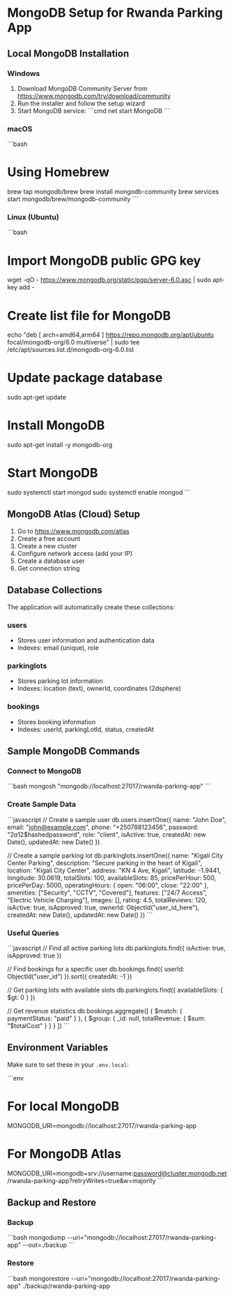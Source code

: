 # MongoDB Setup for Rwanda Parking App

## Local MongoDB Installation

### Windows
1. Download MongoDB Community Server from https://www.mongodb.com/try/download/community
2. Run the installer and follow the setup wizard
3. Start MongoDB service:
   \`\`\`cmd
   net start MongoDB
   \`\`\`

### macOS
\`\`\`bash
# Using Homebrew
brew tap mongodb/brew
brew install mongodb-community
brew services start mongodb/brew/mongodb-community
\`\`\`

### Linux (Ubuntu)
\`\`\`bash
# Import MongoDB public GPG key
wget -qO - https://www.mongodb.org/static/pgp/server-6.0.asc | sudo apt-key add -

# Create list file for MongoDB
echo "deb [ arch=amd64,arm64 ] https://repo.mongodb.org/apt/ubuntu focal/mongodb-org/6.0 multiverse" | sudo tee /etc/apt/sources.list.d/mongodb-org-6.0.list

# Update package database
sudo apt-get update

# Install MongoDB
sudo apt-get install -y mongodb-org

# Start MongoDB
sudo systemctl start mongod
sudo systemctl enable mongod
\`\`\`

## MongoDB Atlas (Cloud) Setup

1. Go to https://www.mongodb.com/atlas
2. Create a free account
3. Create a new cluster
4. Configure network access (add your IP)
5. Create a database user
6. Get connection string

## Database Collections

The application will automatically create these collections:

### users
- Stores user information and authentication data
- Indexes: email (unique), role

### parkinglots
- Stores parking lot information
- Indexes: location (text), ownerId, coordinates (2dsphere)

### bookings
- Stores booking information
- Indexes: userId, parkingLotId, status, createdAt

## Sample MongoDB Commands

### Connect to MongoDB
\`\`\`bash
mongosh "mongodb://localhost:27017/rwanda-parking-app"
\`\`\`

### Create Sample Data
\`\`\`javascript
// Create a sample user
db.users.insertOne({
  name: "John Doe",
  email: "john@example.com",
  phone: "+250788123456",
  password: "$2a$12$hashedpassword",
  role: "client",
  isActive: true,
  createdAt: new Date(),
  updatedAt: new Date()
})

// Create a sample parking lot
db.parkinglots.insertOne({
  name: "Kigali City Center Parking",
  description: "Secure parking in the heart of Kigali",
  location: "Kigali City Center",
  address: "KN 4 Ave, Kigali",
  latitude: -1.9441,
  longitude: 30.0619,
  totalSlots: 100,
  availableSlots: 85,
  pricePerHour: 500,
  pricePerDay: 5000,
  operatingHours: {
    open: "06:00",
    close: "22:00"
  },
  amenities: ["Security", "CCTV", "Covered"],
  features: ["24/7 Access", "Electric Vehicle Charging"],
  images: [],
  rating: 4.5,
  totalReviews: 120,
  isActive: true,
  isApproved: true,
  ownerId: ObjectId("user_id_here"),
  createdAt: new Date(),
  updatedAt: new Date()
})
\`\`\`

### Useful Queries
\`\`\`javascript
// Find all active parking lots
db.parkinglots.find({ isActive: true, isApproved: true })

// Find bookings for a specific user
db.bookings.find({ userId: ObjectId("user_id") }).sort({ createdAt: -1 })

// Get parking lots with available slots
db.parkinglots.find({ availableSlots: { $gt: 0 } })

// Get revenue statistics
db.bookings.aggregate([
  { $match: { paymentStatus: "paid" } },
  { $group: { _id: null, totalRevenue: { $sum: "$totalCost" } } }
])
\`\`\`

## Environment Variables

Make sure to set these in your `.env.local`:

\`\`\`env
# For local MongoDB
MONGODB_URI=mongodb://localhost:27017/rwanda-parking-app

# For MongoDB Atlas
MONGODB_URI=mongodb+srv://username:password@cluster.mongodb.net/rwanda-parking-app?retryWrites=true&w=majority
\`\`\`

## Backup and Restore

### Backup
\`\`\`bash
mongodump --uri="mongodb://localhost:27017/rwanda-parking-app" --out=./backup
\`\`\`

### Restore
\`\`\`bash
mongorestore --uri="mongodb://localhost:27017/rwanda-parking-app" ./backup/rwanda-parking-app
